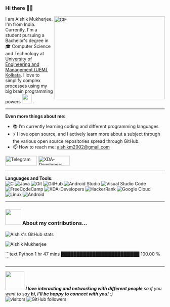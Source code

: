 ### Hi there 👋🏻


<p>
<img align="right" alt="GIF" src="https://cdna.artstation.com/p/assets/images/images/033/360/764/original/metin-seven-metin-seven-3d-animated-gif-animation-computer-work-night.gif?1609327662" width="350" height="262"/>
I am Aishik Mukherjee. I'm from India. Currently, I'm a student pursuing a Bachelor's degree in 🎓 Computer Science and Technology at <a href="https://uem.edu.in/uem-kolkata/">University of Engineering and Management (UEM), Kolkata</a>. I love to simplify complex processes using my big brain programming powers <img src="https://media.giphy.com/media/WUlplcMpOCEmTGBtBW/giphy.gif" width="30" > .
</p>

---
**Even more things about me:**

- 📚 I’m currently learning coding and different programming languages
- ⚡️ I love open source, and I actively learn more about a subject through the various open source repositories spread through GitHub.
- 📫 How to reach me: aishikm2002@gmail.com 
<a href="https://https://t.me/AISHIK999/" title="Telegram">
<img src=https://img.shields.io/badge/Telegram-2CA5E0?style=for-the-badge&logo=telegram&logoColor=white" alt="Telegram"  width="100" height="30"></a>

<a href="https://forum.xda-developers.com/m/aishik999.11737149/" title="XDA-Developers">
<img src="https://img.shields.io/badge/XDA--Developers-%23AC6E2F.svg?style=for-the-badge&logo=XDA-Developers&logoColor=white" alt="XDA-Developers"  width="100" height="30"></a>



---

**Languages and Tools:**  
![C](https://img.shields.io/badge/c-%2300599C.svg?style=for-the-badge&logo=c&logoColor=white)
![Java](https://img.shields.io/badge/java-%23ED8B00.svg?style=for-the-badge&logo=java&logoColor=white)
![Git](https://img.shields.io/badge/git-%23F05033.svg?style=for-the-badge&logo=git&logoColor=white)
![GitHub](https://img.shields.io/badge/github-%23121011.svg?style=for-the-badge&logo=github&logoColor=white)
![Android Studio](https://img.shields.io/badge/Android%20Studio-3DDC84.svg?style=for-the-badge&logo=android-studio&logoColor=white)
![Visual Studio Code](https://img.shields.io/badge/VisualStudioCode-0078d7.svg?style=for-the-badge&logo=visual-studio-code&logoColor=white)
![FreeCodeCamp](https://img.shields.io/badge/Freecodecamp-%23123.svg?&style=for-the-badge&logo=freecodecamp&logoColor=green)
![XDA-Developers](https://img.shields.io/badge/XDA--Developers-%23AC6E2F.svg?style=for-the-badge&logo=XDA-Developers&logoColor=white)
![HackerRank](https://img.shields.io/badge/-Hackerrank-2EC866?style=for-the-badge&logo=HackerRank&logoColor=white)
![Google Cloud](https://img.shields.io/badge/GoogleCloud-%234285F4.svg?style=for-the-badge&logo=google-cloud&logoColor=white)
![Linux](https://img.shields.io/badge/Linux-FCC624?style=for-the-badge&logo=linux&logoColor=black)
![Android](https://img.shields.io/badge/Android-3DDC84?style=for-the-badge&logo=android&logoColor=white)

---

### <img src="https://media.giphy.com/media/VgCDAzcKvsR6OM0uWg/giphy.gif" width="50"> About my contributions...

![Aishik's GitHub stats](https://github-readme-stats.vercel.app/api?username=AISHIK999&show_icons=true&theme=dark)
<p><img align="center" src="https://github-readme-streak-stats.herokuapp.com/?user=AISHIK999&theme=dark&" alt="Aishik Mukherjee" /></p>
<!--START_SECTION:waka-->
```text
Python   1 hr 47 mins    █████████████████████████   100.00 % 
```
<!--END_SECTION:waka-->

---

<img src="https://media.giphy.com/media/LnQjpWaON8nhr21vNW/giphy.gif" width="60"> <em><b>I love interacting and networking with different people</b> so if you want to say <b>hi, I'll be happy to connect with you!</b> :)</em><br/>
![visitors](https://visitor-badge.laobi.icu/badge?page_id=AISHIK999.AISHIK999)
![GitHub followers](https://img.shields.io/github/followers/AISHIK999?label=Follow&style=plastic)
